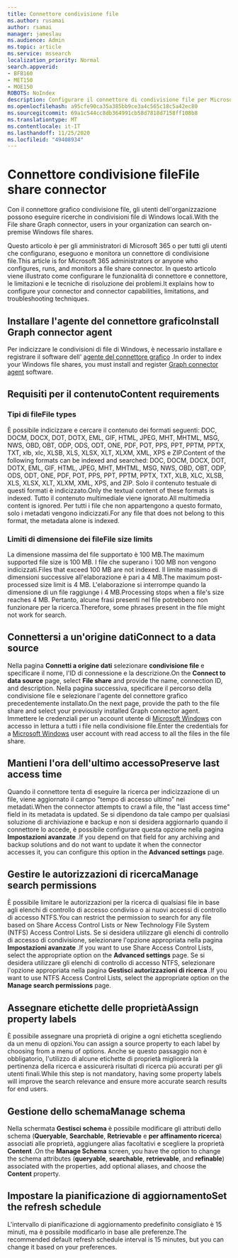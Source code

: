 ```yaml
---
title: Connettore condivisione file
ms.author: rusamai
author: rsamai
manager: jameslau
ms.audience: Admin
ms.topic: article
ms.service: mssearch
localization_priority: Normal
search.appverid:
- BFB160
- MET150
- MOE150
ROBOTS: NoIndex
description: Configurare il connettore di condivisione file per Microsoft Search
ms.openlocfilehash: a95cfe90ca35a385bb9ce3a4c565c18c5a42ec80
ms.sourcegitcommit: 69a1c544cc8db364991cb58d7818d7158ff108b8
ms.translationtype: MT
ms.contentlocale: it-IT
ms.lasthandoff: 11/25/2020
ms.locfileid: "49408934"
---
```

# <a name="file-share-connector"></a><span data-ttu-id="f2694-103">Connettore condivisione file</span><span class="sxs-lookup"><span data-stu-id="f2694-103">File share connector</span></span>

<span data-ttu-id="f2694-104">Con il connettore grafico condivisione file, gli utenti dell'organizzazione possono eseguire ricerche in condivisioni file di Windows locali.</span><span class="sxs-lookup"><span data-stu-id="f2694-104">With the File share Graph connector, users in your organization can search on-premise Windows file shares.</span></span>

<span data-ttu-id="f2694-105">Questo articolo è per gli amministratori di Microsoft 365 o per tutti gli utenti che configurano, eseguono e monitora un connettore di condivisione file.</span><span class="sxs-lookup"><span data-stu-id="f2694-105">This article is for Microsoft 365 administrators or anyone who configures, runs, and monitors a file share connector.</span></span> <span data-ttu-id="f2694-106">In questo articolo viene illustrato come configurare le funzionalità di connettore e connettore, le limitazioni e le tecniche di risoluzione dei problemi.</span><span class="sxs-lookup"><span data-stu-id="f2694-106">It explains how to configure your connector and connector capabilities, limitations, and troubleshooting techniques.</span></span>

## <a name="install-graph-connector-agent"></a><span data-ttu-id="f2694-107">Installare l'agente del connettore grafico</span><span class="sxs-lookup"><span data-stu-id="f2694-107">Install Graph connector agent</span></span>

<span data-ttu-id="f2694-108">Per indicizzare le condivisioni di file di Windows, è necessario installare e registrare il software dell' [agente del connettore grafico](on-prem-agent.md) .</span><span class="sxs-lookup"><span data-stu-id="f2694-108">In order to index your Windows file shares, you must install and register [Graph connector agent](on-prem-agent.md) software.</span></span>

## <a name="content-requirements"></a><span data-ttu-id="f2694-109">Requisiti per il contenuto</span><span class="sxs-lookup"><span data-stu-id="f2694-109">Content requirements</span></span>

### <a name="file-types"></a><span data-ttu-id="f2694-110">Tipi di file</span><span class="sxs-lookup"><span data-stu-id="f2694-110">File types</span></span>

<span data-ttu-id="f2694-111">È possibile indicizzare e cercare il contenuto dei formati seguenti: DOC, DOCM, DOCX, DOT, DOTX, EML, GIF, HTML, JPEG, MHT, MHTML, MSG, NWS, OBD, OBT, ODP, ODS, ODT, ONE, PDF, POT, PPS, PPT, PPTM, PPTX, TXT, xlb, xlc, XLSB, XLS, XLSX, XLT, XLXM, XML, XPS e ZIP.</span><span class="sxs-lookup"><span data-stu-id="f2694-111">Content of the following formats can be indexed and searched: DOC, DOCM, DOCX, DOT, DOTX, EML, GIF, HTML, JPEG, MHT, MHTML, MSG, NWS, OBD, OBT, ODP, ODS, ODT, ONE, PDF, POT, PPS, PPT, PPTM, PPTX, TXT, XLB, XLC, XLSB, XLS, XLSX, XLT, XLXM, XML, XPS, and ZIP.</span></span> <span data-ttu-id="f2694-112">Solo il contenuto testuale di questi formati è indicizzato.</span><span class="sxs-lookup"><span data-stu-id="f2694-112">Only the textual content of these formats is indexed.</span></span> <span data-ttu-id="f2694-113">Tutto il contenuto multimediale viene ignorato.</span><span class="sxs-lookup"><span data-stu-id="f2694-113">All multimedia content is ignored.</span></span> <span data-ttu-id="f2694-114">Per tutti i file che non appartengono a questo formato, solo i metadati vengono indicizzati.</span><span class="sxs-lookup"><span data-stu-id="f2694-114">For any file that does not belong to this format, the metadata alone is indexed.</span></span>

### <a name="file-size-limits"></a><span data-ttu-id="f2694-115">Limiti di dimensione dei file</span><span class="sxs-lookup"><span data-stu-id="f2694-115">File size limits</span></span>

<span data-ttu-id="f2694-116">La dimensione massima del file supportato è 100 MB.</span><span class="sxs-lookup"><span data-stu-id="f2694-116">The maximum supported file size is 100 MB.</span></span> <span data-ttu-id="f2694-117">I file che superano i 100 MB non vengono indicizzati.</span><span class="sxs-lookup"><span data-stu-id="f2694-117">Files that exceed 100 MB are not indexed.</span></span> <span data-ttu-id="f2694-118">Il limite massimo di dimensioni successive all'elaborazione è pari a 4 MB.</span><span class="sxs-lookup"><span data-stu-id="f2694-118">The maximum post-processed size limit is 4 MB.</span></span> <span data-ttu-id="f2694-119">L'elaborazione si interrompe quando la dimensione di un file raggiunge i 4 MB.</span><span class="sxs-lookup"><span data-stu-id="f2694-119">Processing stops when a file's size reaches 4 MB.</span></span> <span data-ttu-id="f2694-120">Pertanto, alcune frasi presenti nel file potrebbero non funzionare per la ricerca.</span><span class="sxs-lookup"><span data-stu-id="f2694-120">Therefore, some phrases present in the file might not work for search.</span></span>

## <a name="connect-to-a-data-source"></a><span data-ttu-id="f2694-121">Connettersi a un'origine dati</span><span class="sxs-lookup"><span data-stu-id="f2694-121">Connect to a data source</span></span>

<span data-ttu-id="f2694-122">Nella pagina **Connetti a origine dati** selezionare **condivisione file** e specificare il nome, l'ID di connessione e la descrizione.</span><span class="sxs-lookup"><span data-stu-id="f2694-122">On the **Connect to data source** page, select **File share** and provide the name, connection ID, and description.</span></span> <span data-ttu-id="f2694-123">Nella pagina successiva, specificare il percorso della condivisione file e selezionare l'agente del connettore grafico precedentemente installato.</span><span class="sxs-lookup"><span data-stu-id="f2694-123">On the next page, provide the path to the file share and select your previously installed Graph connector agent.</span></span> <span data-ttu-id="f2694-124">Immettere le credenziali per un account utente di [Microsoft Windows](https://microsoft.com/windows) con accesso in lettura a tutti i file nella condivisione file.</span><span class="sxs-lookup"><span data-stu-id="f2694-124">Enter the credentials for a [Microsoft Windows](https://microsoft.com/windows) user account with read access to all the files in the file share.</span></span>

## <a name="preserve-last-access-time"></a><span data-ttu-id="f2694-125">Mantieni l'ora dell'ultimo accesso</span><span class="sxs-lookup"><span data-stu-id="f2694-125">Preserve last access time</span></span>

<span data-ttu-id="f2694-126">Quando il connettore tenta di eseguire la ricerca per indicizzazione di un file, viene aggiornato il campo "tempo di accesso ultimo" nei metadati.</span><span class="sxs-lookup"><span data-stu-id="f2694-126">When the connector attempts to crawl a file, the "last access time" field in its metadata is updated.</span></span> <span data-ttu-id="f2694-127">Se si dipendono da tale campo per qualsiasi soluzione di archiviazione e backup e non si desidera aggiornarlo quando il connettore lo accede, è possibile configurare questa opzione nella pagina **Impostazioni avanzate** .</span><span class="sxs-lookup"><span data-stu-id="f2694-127">If you depend on that field for any archiving and backup solutions and do not want to update it when the connector accesses it, you can configure this option in the **Advanced settings** page.</span></span>

## <a name="manage-search-permissions"></a><span data-ttu-id="f2694-128">Gestire le autorizzazioni di ricerca</span><span class="sxs-lookup"><span data-stu-id="f2694-128">Manage search permissions</span></span>

<span data-ttu-id="f2694-129">È possibile limitare le autorizzazioni per la ricerca di qualsiasi file in base agli elenchi di controllo di accesso condiviso o ai nuovi accessi di controllo di accesso NTFS.</span><span class="sxs-lookup"><span data-stu-id="f2694-129">You can restrict the permission to search for any file based on Share Access Control Lists or New Technology File System (NTFS) Access Control Lists.</span></span> <span data-ttu-id="f2694-130">Se si desidera utilizzare gli elenchi di controllo di accesso di condivisione, selezionare l'opzione appropriata nella pagina **Impostazioni avanzate** .</span><span class="sxs-lookup"><span data-stu-id="f2694-130">If you want to use Share Access Control Lists, select the appropriate option on the **Advanced settings** page.</span></span> <span data-ttu-id="f2694-131">Se si desidera utilizzare gli elenchi di controllo di accesso NTFS, selezionare l'opzione appropriata nella pagina **Gestisci autorizzazioni di ricerca** .</span><span class="sxs-lookup"><span data-stu-id="f2694-131">If you want to use NTFS Access Control Lists, select the appropriate option on the **Manage search permissions** page.</span></span>

## <a name="assign-property-labels"></a><span data-ttu-id="f2694-132">Assegnare etichette delle proprietà</span><span class="sxs-lookup"><span data-stu-id="f2694-132">Assign property labels</span></span>

<span data-ttu-id="f2694-133">È possibile assegnare una proprietà di origine a ogni etichetta scegliendo da un menu di opzioni.</span><span class="sxs-lookup"><span data-stu-id="f2694-133">You can assign a source property to each label by choosing from a menu of options.</span></span> <span data-ttu-id="f2694-134">Anche se questo passaggio non è obbligatorio, l'utilizzo di alcune etichette di proprietà migliorerà la pertinenza della ricerca e assicurerà risultati di ricerca più accurati per gli utenti finali.</span><span class="sxs-lookup"><span data-stu-id="f2694-134">While this step is not mandatory, having some property labels will improve the search relevance and ensure more accurate search results for end users.</span></span>

## <a name="manage-schema"></a><span data-ttu-id="f2694-135">Gestione dello schema</span><span class="sxs-lookup"><span data-stu-id="f2694-135">Manage schema</span></span>

<span data-ttu-id="f2694-136">Nella schermata **Gestisci schema** è possibile modificare gli attributi dello schema (**Queryable**, **Searchable**, **Retrievable** e **per affinamento ricerca**) associati alle proprietà, aggiungere alias facoltativi e scegliere la proprietà **Content** .</span><span class="sxs-lookup"><span data-stu-id="f2694-136">On the **Manage Schema** screen, you have the option to change the schema attributes (**queryable**, **searchable**, **retrievable**, and **refinable**) associated with the properties, add optional aliases, and choose the **Content** property.</span></span>

## <a name="set-the-refresh-schedule"></a><span data-ttu-id="f2694-137">Impostare la pianificazione di aggiornamento</span><span class="sxs-lookup"><span data-stu-id="f2694-137">Set the refresh schedule</span></span>

<span data-ttu-id="f2694-138">L'intervallo di pianificazione di aggiornamento predefinito consigliato è 15 minuti, ma è possibile modificarlo in base alle preferenze.</span><span class="sxs-lookup"><span data-stu-id="f2694-138">The recommended default refresh schedule interval is 15 minutes, but you can change it based on your preferences.</span></span>
